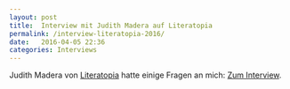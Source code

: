 ```yaml
---
layout: post
title:  Interview mit Judith Madera auf Literatopia
permalink: /interview-literatopia-2016/
date:   2016-04-05 22:36
categories: Interviews
---
```


Judith Madera von [Literatopia](http://www.literatopia.de/) hatte einige Fragen an mich: [Zum Interview](http://www.literatopia.de/index.php?option=com_content&view=article&id=23298).
